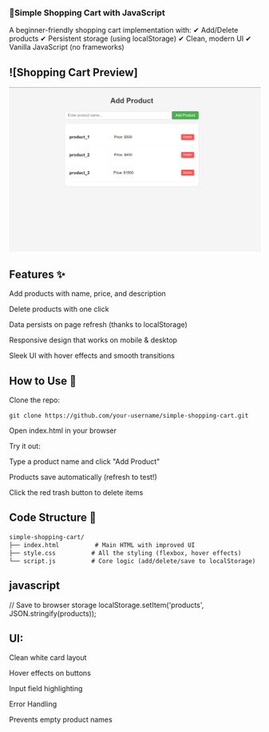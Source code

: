 ### 🛒Simple Shopping Cart with JavaScript 
A beginner-friendly shopping cart implementation with:
  ✔ Add/Delete products
  ✔ Persistent storage (using localStorage)
  ✔ Clean, modern UI
  ✔ Vanilla JavaScript (no frameworks)

## ![Shopping Cart Preview]
<img src="./preview.png" alt="Preview" width="800">

## Features ✨
Add products with name, price, and description

Delete products with one click

Data persists on page refresh (thanks to localStorage)

Responsive design that works on mobile & desktop

Sleek UI with hover effects and smooth transitions

## How to Use 🚀
Clone the repo:
```
git clone https://github.com/your-username/simple-shopping-cart.git
```
Open index.html in your browser

Try it out:

Type a product name and click "Add Product"

Products save automatically (refresh to test!)

Click the red trash button to delete items

## Code Structure 📁
```
simple-shopping-cart/
├── index.html          # Main HTML with improved UI
├── style.css          # All the styling (flexbox, hover effects)
└── script.js          # Core logic (add/delete/save to localStorage)
```
## javascript
// Save to browser storage
localStorage.setItem('products', JSON.stringify(products));

## UI:

Clean white card layout

Hover effects on buttons

Input field highlighting

Error Handling

Prevents empty product names
